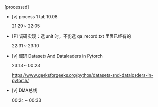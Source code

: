 [processed]

* [v] process 1 tab 10.08

    21:29 ~ 22:05

* [P] 调研实现：选 unit 时，不能选 qa_record.txt 里面已经有的

    22:31 ~ 23:10

* [v] 调研 Datasets And Dataloaders in Pytorch

    23:13 ~ 00:23

    <https://www.geeksforgeeks.org/python/datasets-and-dataloaders-in-pytorch/>

* [v] DMA总线

    00:24 ~ 00:33